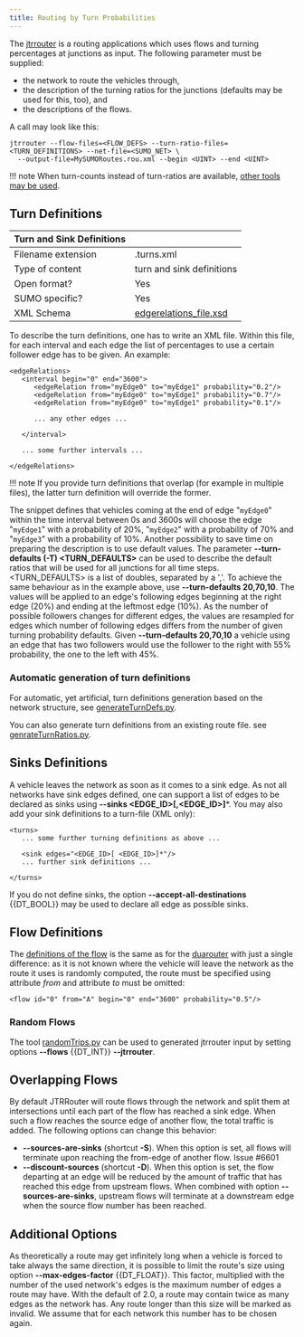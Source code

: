 ```yaml
---
title: Routing by Turn Probabilities
---
```


The [jtrrouter](../jtrrouter.md) is a routing applications which
uses flows and turning percentages at junctions as input. The following
parameter must be supplied:

- the network to route the vehicles through,
- the description of the turning ratios for the junctions (defaults
   may be used for this, too), and
- the descriptions of the flows.

A call may look like this:

```
jtrrouter --flow-files=<FLOW_DEFS> --turn-ratio-files=<TURN_DEFINITIONS> --net-file=<SUMO_NET> \
  --output-file=MySUMORoutes.rou.xml --begin <UINT> --end <UINT>
```

!!! note
    When turn-counts instead of turn-ratios are available, [other tools may be used](Routes_from_Observation_Points.md).

## Turn Definitions

| Turn and Sink Definitions | |
|--------------------|---------------------------|
| Filename extension | .turns.xml                |
| Type of content    | turn and sink definitions |
| Open format?       | Yes                       |
| SUMO specific?     | Yes                       |
| XML Schema         | [edgerelations_file.xsd](http://sumo.dlr.de/xsd/edgerelations_file.xsd)           |

To describe the turn definitions, one has to write an XML file. Within
this file, for each interval and each edge the list of percentages to
use a certain follower edge has to be given. An example:

```
<edgeRelations>
   <interval begin="0" end="3600">
      <edgeRelation from="myEdge0" to="myEdge1" probability="0.2"/>
      <edgeRelation from="myEdge0" to="myEdge1" probability="0.7"/>
      <edgeRelation from="myEdge0" to="myEdge1" probability="0.1"/>

      ... any other edges ...

   </interval>

   ... some further intervals ...

</edgeRelations>
```

!!! note
    If you provide turn definitions that overlap (for example in multiple files), the latter turn definition will override the former.

The snippet defines that vehicles coming at the end of edge
"`myEdge0`" within the time interval between
0s and 3600s will choose the edge "`myEdge1`"
with a probability of 20%, "`myEdge2`" with a
probability of 70% and "`myEdge3`" with a
probability of 10%. Another possibility to save time on preparing the
description is to use default values. The parameter **--turn-defaults (-T) <TURN_DEFAULTS\>** can be used to
describe the default ratios that will be used for all junctions for all
time steps. <TURN_DEFAULTS\> is a list of doubles, separated by a ','. To
achieve the same behaviour as in the example above, use **--turn-defaults 20,70,10**. The values
will be applied to an edge's following edges beginning at the right edge
(20%) and ending at the leftmost edge (10%). As the number of possible
followers changes for different edges, the values are resampled for
edges which number of following edges differs from the number of given
turning probability defaults. Given **--turn-defaults 20,70,10** a vehicle using an edge that has
two followers would use the follower to the right with 55% probability,
the one to the left with 45%.

### Automatic generation of turn definitions

For automatic, yet artificial, turn definitions generation based on the
network structure, see [generateTurnDefs.py](../Tools/Turns.md#generateturndefspy).

You can also generate turn definitions from an existing route file. see [genrateTurnRatios.py](../Tools/Turns.md#generateturnratiospy).

## Sinks Definitions

A vehicle leaves the network as soon as it comes to a sink edge. As not
all networks have sink edges defined, one can support a list of edges to
be declared as sinks using **--sinks <EDGE_ID\>[,<EDGE_ID\>\]***. You may also add your sink definitions to a
turn-file (XML only):

```
<turns>
   ... some further turning definitions as above ...

   <sink edges="<EDGE_ID>[ <EDGE_ID>]*"/>
   ... further sink definitions ...

</turns>
```

If you do not define sinks, the option **--accept-all-destinations** {{DT_BOOL}} may be used to declare all edge
as possible sinks.

## Flow Definitions

The [definitions of the
flow](../Definition_of_Vehicles,_Vehicle_Types,_and_Routes.md#repeated_vehicles_flows)
is the same as for the [duarouter](../duarouter.md) with just a
single difference: as it is not known where the vehicle will leave the
network as the route it uses is randomly computed, the route must be
specified using attribute *from* and attribute *to* must be omitted:

```
<flow id="0" from="A" begin="0" end="3600" probability="0.5"/>
```

### Random Flows

The tool [randomTrips.py](../Tools/Trip.md#randomtripspy) can be
used to generated jtrrouter input by setting options **--flows** {{DT_INT}} **--jtrrouter**.

## Overlapping Flows

By default JTRRouter will route flows through the network and split them at intersections until each part of the flow has reached a sink edge. When such a flow reaches the source edge of another flow, the total traffic is added.
The following options can change this behavior:

- **--sources-are-sinks** (shortcut **-S**). When this option is set, all flows will terminate upon reaching the from-edge of another flow. Issue #6601
- **--discount-sources** (shortcut **-D**). When this option is set, the flow departing at an edge will be reduced by the amount of traffic that has reached this edge from upstream flows. When combined with option **--sources-are-sinks**, upstream flows will terminate at a downstream edge when the source flow number has been reached.

## Additional Options

As theoretically a route may get infinitely long when a vehicle is
forced to take always the same direction, it is possible to limit the
route's size using option **--max-edges-factor** {{DT_FLOAT}}. This factor, multiplied with the number of
the used network's edges is the maximum number of edges a route may
have. With the default of 2.0, a route may contain twice as many edges
as the network has. Any route longer than this size will be marked as
invalid. We assume that for each network this number has to be chosen
again.